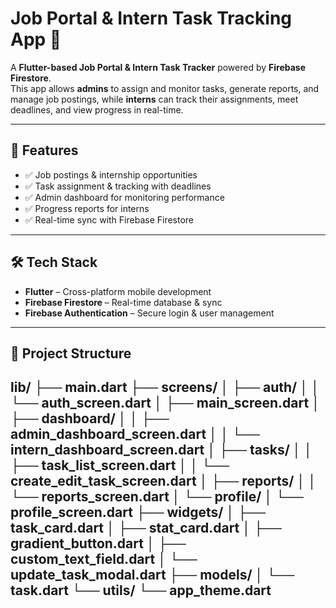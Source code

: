 # Job Portal & Intern Task Tracking App 📱

A **Flutter-based Job Portal & Intern Task Tracker** powered by **Firebase Firestore**.  
This app allows **admins** to assign and monitor tasks, generate reports, and manage job postings, while **interns** can track their assignments, meet deadlines, and view progress in real-time.

---

## 🚀 Features
- ✅ Job postings & internship opportunities  
- ✅ Task assignment & tracking with deadlines  
- ✅ Admin dashboard for monitoring performance  
- ✅ Progress reports for interns  
- ✅ Real-time sync with Firebase Firestore  

---

## 🛠️ Tech Stack
- **Flutter** – Cross-platform mobile development  
- **Firebase Firestore** – Real-time database & sync  
- **Firebase Authentication** – Secure login & user management  

---
## 📂 Project Structure

lib/
├── main.dart
├── screens/
│   ├── auth/
│   │   └── auth_screen.dart
│   ├── main_screen.dart
│   ├── dashboard/
│   │   ├── admin_dashboard_screen.dart
│   │   └── intern_dashboard_screen.dart
│   ├── tasks/
│   │   ├── task_list_screen.dart
│   │   └── create_edit_task_screen.dart
│   ├── reports/
│   │   └── reports_screen.dart
│   └── profile/
│       └── profile_screen.dart
├── widgets/
│   ├── task_card.dart
│   ├── stat_card.dart
│   ├── gradient_button.dart
│   ├── custom_text_field.dart
│   └── update_task_modal.dart
├── models/
│   └── task.dart
└── utils/
    └── app_theme.dart
---


